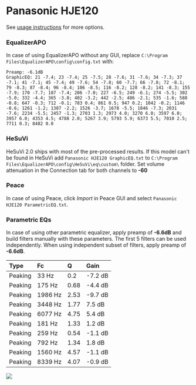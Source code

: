 # Panasonic HJE120
See [usage instructions](https://github.com/jaakkopasanen/AutoEq#usage) for more options.

### EqualizerAPO
In case of using EqualizerAPO without any GUI, replace `C:\Program Files\EqualizerAPO\config\config.txt`
with:
```
Preamp: -6.1dB
GraphicEQ: 21 -7.4; 23 -7.4; 25 -7.5; 28 -7.6; 31 -7.6; 34 -7.3; 37 -7.1; 41 -7.1; 45 -7.4; 49 -7.6; 54 -7.8; 60 -7.7; 66 -7.8; 72 -8.1; 79 -8.3; 87 -8.4; 96 -8.4; 106 -8.5; 116 -8.2; 128 -8.2; 141 -8.3; 155 -7.9; 170 -7.7; 187 -7.4; 206 -7.0; 227 -6.5; 249 -6.1; 274 -5.5; 302 -5.0; 332 -4.4; 365 -3.8; 402 -3.2; 442 -2.5; 486 -2.1; 535 -1.6; 588 -0.8; 647 -0.3; 712 -0.1; 783 0.4; 861 0.5; 947 0.2; 1042 -0.2; 1146 -0.6; 1261 -1.2; 1387 -2.2; 1526 -3.7; 1678 -5.5; 1846 -7.3; 2031 -7.6; 2234 -5.5; 2457 -1.3; 2703 1.3; 2973 4.0; 3270 6.0; 3597 6.0; 3957 6.0; 4353 4.5; 4788 2.0; 5267 3.9; 5793 5.9; 6373 5.5; 7010 2.5; 7711 0.3; 8482 0.0
```

### HeSuVi
HeSuVi 2.0 ships with most of the pre-processed results. If this model can't be found in HeSuVi add
`Panasonic HJE120 GraphicEQ.txt` to `C:\Program Files\EqualizerAPO\config\HeSuVi\eq\custom\` folder.
Set volume attenuation in the Connection tab for both channels to **-60**

### Peace
In case of using Peace, click *Import* in Peace GUI and select `Panasonic HJE120 ParametricEQ.txt`.

### Parametric EQs
In case of using other parametric equalizer, apply preamp of **-6.6dB** and build filters manually
with these parameters. The first 5 filters can be used independently.
When using independent subset of filters, apply preamp of **-6.6dB**.

| Type    | Fc      |    Q | Gain    |
|:--------|:--------|:-----|:--------|
| Peaking | 33 Hz   | 0.2  | -7.2 dB |
| Peaking | 175 Hz  | 0.68 | -4.4 dB |
| Peaking | 1986 Hz | 2.53 | -9.7 dB |
| Peaking | 3448 Hz | 1.77 | 7.5 dB  |
| Peaking | 6077 Hz | 4.75 | 5.4 dB  |
| Peaking | 181 Hz  | 1.33 | 1.2 dB  |
| Peaking | 259 Hz  | 0.54 | -1.1 dB |
| Peaking | 792 Hz  | 1.34 | 1.8 dB  |
| Peaking | 1560 Hz | 4.57 | -1.1 dB |
| Peaking | 8339 Hz | 4.07 | -0.9 dB |

![](https://raw.githubusercontent.com/jaakkopasanen/AutoEq/master/results/innerfidelity/sbaf-serious/Panasonic%20HJE120/Panasonic%20HJE120.png)